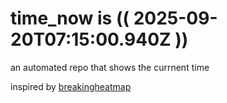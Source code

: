 # time_now is (( 2025-09-20T07:15:00.940Z ))

an automated repo that shows the currnent time

inspired by [breakingheatmap](https://github.com/breakingheatmap/breakingheatmap)